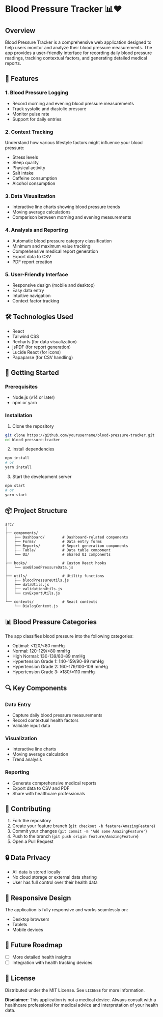 # Blood Pressure Tracker 📊❤️

## Overview

Blood Pressure Tracker is a comprehensive web application designed to help users monitor and analyze their blood pressure measurements. The app provides a user-friendly interface for recording daily blood pressure readings, tracking contextual factors, and generating detailed medical reports.

## 🌟 Features

### 1. Blood Pressure Logging
- Record morning and evening blood pressure measurements
- Track systolic and diastolic pressure
- Monitor pulse rate
- Support for daily entries

### 2. Context Tracking
Understand how various lifestyle factors might influence your blood pressure:
- Stress levels
- Sleep quality
- Physical activity
- Salt intake
- Caffeine consumption
- Alcohol consumption

### 3. Data Visualization
- Interactive line charts showing blood pressure trends
- Moving average calculations
- Comparison between morning and evening measurements

### 4. Analysis and Reporting
- Automatic blood pressure category classification
- Minimum and maximum value tracking
- Comprehensive medical report generation
- Export data to CSV
- PDF report creation

### 5. User-Friendly Interface
- Responsive design (mobile and desktop)
- Easy data entry
- Intuitive navigation
- Context factor tracking

## 🛠 Technologies Used

- React
- Tailwind CSS
- Recharts (for data visualization)
- jsPDF (for report generation)
- Lucide React (for icons)
- Papaparse (for CSV handling)

## 🚀 Getting Started

### Prerequisites
- Node.js (v14 or later)
- npm or yarn

### Installation

1. Clone the repository
```bash
git clone https://github.com/yourusername/blood-pressure-tracker.git
cd blood-pressure-tracker
```

2. Install dependencies
```bash
npm install
# or
yarn install
```

3. Start the development server
```bash
npm start
# or
yarn start
```

## 📦 Project Structure

```
src/
│
├── components/
│   ├── Dashboard/        # Dashboard-related components
│   ├── Forms/            # Data entry forms
│   ├── Reports/          # Report generation components
│   ├── Table/            # Data table component
│   └── UI/               # Shared UI components
│
├── hooks/                # Custom React hooks
│   └── useBloodPressureData.js
│
├── utils/                # Utility functions
│   ├── bloodPressureUtils.js
│   ├── dataUtils.js
│   ├── validationUtils.js
│   └── csvExportUtils.js
│
└── contexts/             # React contexts
    └── DialogContext.js
```

## 📊 Blood Pressure Categories

The app classifies blood pressure into the following categories:
- Optimal: <120/<80 mmHg
- Normal: 120-129/<80 mmHg
- High Normal: 130-139/80-89 mmHg
- Hypertension Grade 1: 140-159/90-99 mmHg
- Hypertension Grade 2: 160-179/100-109 mmHg
- Hypertension Grade 3: ≥180/≥110 mmHg

## 🔍 Key Components

### Data Entry
- Capture daily blood pressure measurements
- Record contextual health factors
- Validate input data

### Visualization
- Interactive line charts
- Moving average calculation
- Trend analysis

### Reporting
- Generate comprehensive medical reports
- Export data to CSV and PDF
- Share with healthcare professionals

## 🤝 Contributing

1. Fork the repository
2. Create your feature branch (`git checkout -b feature/AmazingFeature`)
3. Commit your changes (`git commit -m 'Add some AmazingFeature'`)
4. Push to the branch (`git push origin feature/AmazingFeature`)
5. Open a Pull Request

## 🔒 Data Privacy

- All data is stored locally
- No cloud storage or external data sharing
- User has full control over their health data

## 📱 Responsive Design

The application is fully responsive and works seamlessly on:
- Desktop browsers
- Tablets
- Mobile devices

## 🚧 Future Roadmap
- [ ] More detailed health insights
- [ ] Integration with health tracking devices

## 📄 License

Distributed under the MIT License. See `LICENSE` for more information.

**Disclaimer**: This application is not a medical device. Always consult with a healthcare professional for medical advice and interpretation of your health data.